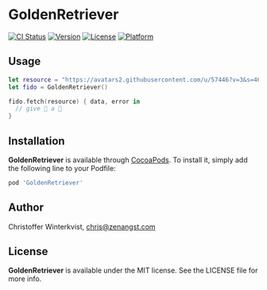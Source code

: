 # GoldenRetriever

[![CI Status](http://img.shields.io/travis/zenangst/GoldenRetriever.svg?style=flat)](https://travis-ci.org/zenangst/GoldenRetriever)
[![Version](https://img.shields.io/cocoapods/v/GoldenRetriever.svg?style=flat)](http://cocoadocs.org/docsets/GoldenRetriever)
[![License](https://img.shields.io/cocoapods/l/GoldenRetriever.svg?style=flat)](http://cocoadocs.org/docsets/GoldenRetriever)
[![Platform](https://img.shields.io/cocoapods/p/GoldenRetriever.svg?style=flat)](http://cocoadocs.org/docsets/GoldenRetriever)

## Usage

```swift
let resource = "https://avatars2.githubusercontent.com/u/57446?v=3&s=460"
let fido = GoldenRetriever()

fido.fetch(resource) { data, error in
  // give 🐶 a 🍬
}
```

## Installation

**GoldenRetriever** is available through [CocoaPods](http://cocoapods.org). To install
it, simply add the following line to your Podfile:

```ruby
pod 'GoldenRetriever'
```

## Author

Christoffer Winterkvist, chris@zenangst.com

## License

**GoldenRetriever** is available under the MIT license. See the LICENSE file for more info.
